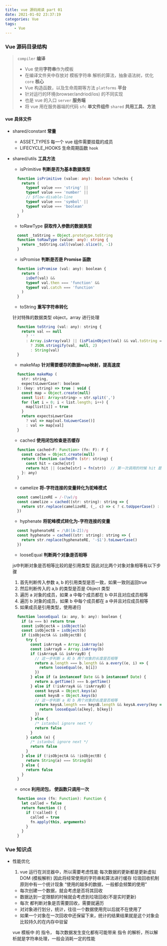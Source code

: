 ```yaml
---
title: vue 源码阅读 part 01
date: 2021-01-02 23:37:19
categories: Vue
tags:
    - Vue
---
```


### Vue 源码目录结构

> `compiler`          **编译**
>  - Vue 使用**字符串**作为模板
>  - 在编译文件夹中存放对 模板字符串 解析的算法，抽象语法树，优化
> `core`              **核心**
>  - Vue 构造函数，以及生命周期等方法
> `platforms`         **平台**
>  - 针对运行的环境(browser/andriod/ios) 的不同实现
>  - 也是 vue 的入口
> `server`            **服务端**
>  - 将 vue 用在服务器端的代码
> `sfc`               **单文件组件**
> `shared`            **共用工具、方法**

#### vue 具体文件

- shared/constant   **常量**

  * ASSET_TYPES  每一个 vue 组件需要挂载的成员
  * LIFECYCLE_HOOKS   生命周期函数 `hook`

- shared/utils  **工具方法**

  * isPrimitive   **判断是否为基本数据类型**
  ~~~ts
    function isPrimitive (value: any): boolean %checks {
      return (
        typeof value === 'string' ||
        typeof value === 'number' ||
        // $flow-disable-line
        typeof value === 'symbol' ||
        typeof value === 'boolean'
      )
    }
  ~~~

  * toRawType   **获取传入参数的数据类型**
  ~~~ts
    const _toString = Object.prototype.toString
    function toRawType (value: any): string {
      return _toString.call(value).slice(8, -1)
    }
  ~~~

  * isPromise    **判断是否是 Promise 函数**
  ~~~js
    function isPromise (val: any): boolean {
      return (
        isDef(val) &&
        typeof val.then === 'function' &&
        typeof val.catch === 'function'
      )
    }
  ~~~

  * toString    **重写字符串转化**

  针对特殊的数据类型 object，array 进行处理
  ~~~js
    function toString (val: any): string {
      return val == null
        ? ''
        : Array.isArray(val) || (isPlainObject(val) && val.toString === _toString)
          ? JSON.stringify(val, null, 2)
          : String(val)
    }
  ~~~

  * makeMap     **针对需要缓存的数据map映射，提高速度**

  ~~~js
    function makeMap (
      str: string,
      expectsLowerCase?: boolean
    ): (key: string) => true | void {
      const map = Object.create(null)
      const list: Array<string> = str.split(',')
      for (let i = 0; i < list.length; i++) {
        map[list[i]] = true
      }
      return expectsLowerCase
        ? val => map[val.toLowerCase()]
        : val => map[val]
    }
  ~~~

  * cached      **使用闭包检查是否缓存**

  ~~~js
    function cached<F: Function> (fn: F): F {
      const cache = Object.create(null)
      return (function cachedFn (str: string) {
        const hit = cache[str]
        return hit || (cache[str] = fn(str))  // 第一次调用的时候 hit 是没有值的，但是后面调用的时候，因为闭包原理，cache里面就存储了值
      }: any)
    }
  ~~~

  * camelize    **将-字符连接的变量转化为驼峰模式**

  ~~~js
    const camelizeRE = /-(\w)/g
    const camelize = cached((str: string): string => {
      return str.replace(camelizeRE, (_, c) => c ? c.toUpperCase() : '')
    })
  ~~~

  * hyphenate   **将驼峰模式转化为-字符连接的变量**

  ~~~js
    const hyphenateRE = /\B([A-Z])/g
    const hyphenate = cached((str: string): string => {
      return str.replace(hyphenateRE, '-$1').toLowerCase()
    })
  ~~~

  * looseEqual    **判断两个对象是否相等**

  js中判断对象是否相等比较的是引用类型
  因此对比两个对象对象相等有以下步骤
    1. 首先判断传入参数 a, b 的引用类型是否一致，如果一致则返回true
    2. 然后判断传入的 a,b 的类型是否是 Object 类型
    3. 遍历 a 对象的成员，如果 a 中每个成员都在 b 中并且对应成员相等
    4. 遍历 b 对象的成员，如果 b 中每个成员都在 a 中并且对应成员相等
    5. 如果成员是引用类型，使用递归
  ~~~js
    function looseEqual (a: any, b: any): boolean {
      if (a === b) return true
      const isObjectA = isObject(a)
      const isObjectB = isObject(b)
      if (isObjectA && isObjectB) {
        try {
          const isArrayA = Array.isArray(a)
          const isArrayB = Array.isArray(b)
          if (isArrayA && isArrayB) {
            // 这一步判断 a 和 b 两个对象的长度是否相等
            return a.length === b.length && a.every((e, i) => {
              return looseEqual(e, b[i])
            })
          } else if (a instanceof Date && b instanceof Date) {
            return a.getTime() === b.getTime()
          } else if (!isArrayA && !isArrayB) {
            const keysA = Object.keys(a)
            const keysB = Object.keys(b)
            // 这一步判断 a 和 b 两个对象的长度是否相等
            return keysA.length === keysB.length && keysA.every(key => {
              return looseEqual(a[key], b[key])
            })
          } else {
            /* istanbul ignore next */
            return false
          }
        } catch (e) {
          /* istanbul ignore next */
          return false
        }
      } else if (!isObjectA && !isObjectB) {
        return String(a) === String(b)
      } else {
        return false
      }
    }
  ~~~

  * once      **利用闭包， 使函数只调用一次**

  ~~~js
    function once (fn: Function): Function {
      let called = false
      return function () {
        if (!called) {
          called = true
          fn.apply(this, arguments)
        }
      }
    }
  ~~~

### Vue 知识点

  * 性能优化
    1. vue 运行在浏览器中，所以需要考虑性能
      每次数据的更新都是更新虚拟 DOM (模板解析) 因此将经常使用的字符串和算法进行缓存
      垃圾回收机制原则中有一个统计现象 “使用的越多的数据，一般都会频繁的使用”

      - 每次创建一个数据，就会考虑是否将其回收
      - 数据达到一定限额的时候就会考虑到垃圾回收(不是实时更新)
      - 每次 都判断对象是否需要回收，需要就遍历
      - 对对象进行划分，统计，往往一个数据使用完以后就不在使用了
      - 如果一个对象在一次回收中还保留下来，统计的结果结果就是这个对象会比较持久的在内存中驻留

      vue 模板中 的 指令， 每次数据发生变化都有可能带来 指令 的解析，所以解析就是字符串处理，一般会消耗一定的性能
